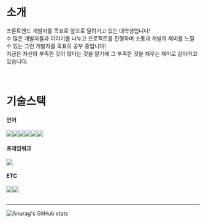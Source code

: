 <h1>소개</h1>

프론트엔드 개발자를 목표로 앞으로 달려가고 있는 대학생입니다! <br>
수 많은 개발자들과 이야기를 나누고 프로젝트를 진행하며 소통과 개발의 재미를 느낄 수 있는 그런 개발자를 목표로 공부 중입니다! <br>
지금은 자신의 부족한 것이 많다는 것을 알기에 그 부족한 것을 채우는 재미로 살아가고 있습니다.<br>
<br>
<br>
<h1>기술스택</h1>

<h4>언어</h4>
<div style="display: flex">
  <img src="https://img.shields.io/badge/HTML5-E34F26?style=flat-square&logo=HTML5&logoColor=white"/>
  <img src="https://img.shields.io/badge/CSS3-1572B6?style=flat-square&logo=CSS3&logoColor=white"/>
  <img src="https://img.shields.io/badge/JavaScript-F7DF1E?style=flat-square&logo=JavaScript&logoColor=white"/>
  <img src="https://img.shields.io/badge/TypeScript-3178C6?style=flat-square&logo=TypeScript&logoColor=white"/>
  
  <img src="https://img.shields.io/badge/React-61DAFB?style=flat-square&logo=React&logoColor=white"/>
  <img src="https://img.shields.io/badge/React Native-61DAFB?style=flat-square&logo=React&logoColor=white"/>
</div>

<h4>프레임워크</h4>
<div style="display: flex">
  <img src="https://img.shields.io/badge/Next.js-000000?style=flat-square&logo=Next.js&logoColor=white"/>
</div>

<h4>ETC</h4>
<div style="display: flex">
  <img src="https://img.shields.io/badge/styled components-DB7093?style=flat-square&logo=styled components&logoColor=white"/>
  <img src="https://img.shields.io/badge/Figma-F24E1E?style=flat-square&logo=Figma&logoColor=white"/>
</div>
<br>
<hr>

![Anurag's GitHub stats](https://github-readme-stats.vercel.app/api?username=UNNEW-main&show_icons=true&theme=swift)
